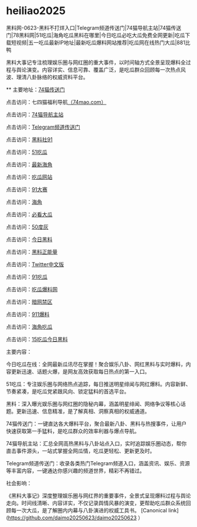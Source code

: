 # heiliao2025
黑料网-0623-黑料不打烊入口|Telegram频道传送门|74猫导航主站|74猫传送门|78黑料网|51吃瓜|海角吃瓜黑料在哪里|今日吃瓜必吃大瓜免费全网更新|吃瓜下载短视频|五一吃瓜最新IP地址|最新吃瓜爆料网站推荐|吃瓜网在线热门大瓜|881比鸭

黑料大事记专注梳理娱乐圈与网红圈的重大事件，以时间轴方式全景呈现爆料全过程与舆论演变。内容详实、信息可靠、覆盖广泛，是吃瓜群众回顾每一次热点风波、理清八卦脉络的权威资料平台。

** 主要地址：<a href="https://74mao.com/">74猫传送门</a>

点击访问：七四猫福利导航<a href="https://74mao.com/">（74mao.com）</a>

点击访问：<a href="https://74mao.com/">74猫导航主站</a>

点击访问：<a href="https://74mao.com/">Telegram频道传送门</a>

点击访问：<a href="https://cg11-1.pages.dev/">黑料社91</a>

点击访问：<a href="https://pi124.pages.dev/">51吃瓜</a>

点击访问：<a href="https://hl403.pages.dev/">最新海角</a>

点击访问：<a href="https://cg81-01.pages.dev/">吃瓜网站</a>

点击访问：<a href="https://cg77-66.pages.dev/">91大赛</a>

点击访问：<a href="https://hj-1301.pages.dev/">海角</a>

点击访问：<a href="https://pi01-1.pages.dev/">必看大瓜</a>

点击访问：<a href="https://pi1-01.pages.dev/">50度灰</a>

点击访问：<a href="https://cg184.pages.dev/">今日黑料</a>

点击访问：<a href="https://hl380.pages.dev/">黑料正能量</a>

点击访问：<a href="https://tt-01.pages.dev/">Twitter中文版</a>

点击访问：<a href="https://pi08-1.pages.dev/">91吃瓜</a>

点击访问：<a href="https://cg09-01.pages.dev/">吃瓜爆料网</a>

点击访问：<a href="https://pi114.pages.dev/">暗网禁区</a>

点击访问：<a href="https://cg38-25.pages.dev/">911爆料</a>

点击访问：<a href="https://cg08-1.pages.dev/">海角吃瓜</a>

点击访问：<a href="https://pi100.pages.dev/">15吃瓜今日黑料</a>



主要内容：

今日吃瓜在线：全网最新瓜讯尽在掌握！聚合娱乐八卦、网红黑料与实时爆料，内容更新迅速、话题火爆，是网友高效获取每日热点的第一入口。

51吃瓜：专注娱乐圈与网络热点追踪，每日推送明星绯闻与网红爆料。内容新鲜、节奏紧凑，是吃瓜党紧跟风向、锁定猛料的首选平台。

黑料：深入曝光娱乐圈与网红圈的隐秘内幕，涵盖明星绯闻、网络争议等核心话题。更新迅速、信息精准，是了解真相、洞察真相的权威通道。

74猫传送门：一键直达各大爆料平台，聚合最新八卦、黑料与热搜事件，让用户快速获取第一手猛料，是吃瓜群众的效率利器与爆点导航。

74猫导航主站：汇总全网高热黑料与八卦站点入口，实时追踪娱乐圈动态，帮你直击事件源头，一站式掌握全网瓜情，吃瓜更轻松、更新更及时。

Telegram频道传送门：收录各类热门Telegram频道入口，涵盖资讯、娱乐、资源等丰富内容，一键通达你感兴趣的频道世界，精彩不再错过。

社会影响：

《黑料大事记》深度整理娱乐圈与网红界的重要事件，全景式呈现爆料过程与舆论走向。时间线清晰、内容详实，不仅记录舆情风暴的演变，更帮助吃瓜群众系统回顾每一次大瓜，是了解圈内内幕与八卦演进的权威工具书。
[Canonical link](https://github.com/daimo20250623/daimo20250623 ）
